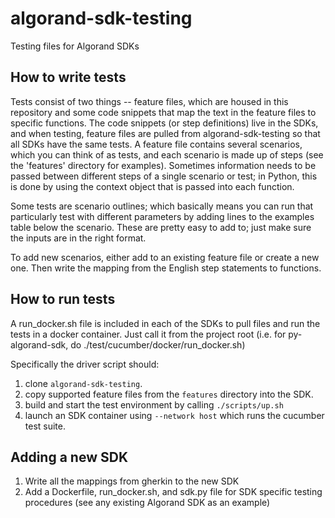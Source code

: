 # algorand-sdk-testing
Testing files for Algorand SDKs

## How to write tests
Tests consist of two things -- feature files, which are housed in this repository and some code snippets that map the text in the feature files to specific functions. The code snippets (or step definitions) live in the SDKs, and when testing, feature files are pulled from algorand-sdk-testing so that all SDKs have the same tests. A feature file contains several scenarios, which you can think of as tests, and each scenario is made up of steps (see the 'features' directory for examples). Sometimes information needs to be passed between different steps of a single scenario or test; in Python, this is done by using the context object that is passed into each function.

Some tests are scenario outlines; which basically means you can run that particularly test with different parameters by adding lines to the examples table below the scenario. These are pretty easy to add to; just make sure the inputs are in the right format. 

To add new scenarios, either add to an existing feature file or create a new one. Then write the mapping from the English step statements to functions.

## How to run tests
A run_docker.sh file is included in each of the SDKs to pull files and run the tests in a docker container. Just call it from the project root (i.e. for py-algorand-sdk, do ./test/cucumber/docker/run_docker.sh)

Specifically the driver script should:
1. clone `algorand-sdk-testing`.
2. copy supported feature files from the `features` directory into the SDK.
3. build and start the test environment by calling `./scripts/up.sh`
4. launch an SDK container using `--network host` which runs the cucumber test suite.

## Adding a new SDK
1. Write all the mappings from gherkin to the new SDK
2. Add a Dockerfile, run_docker.sh, and sdk.py file for SDK specific testing procedures (see any existing Algorand SDK as an example)
